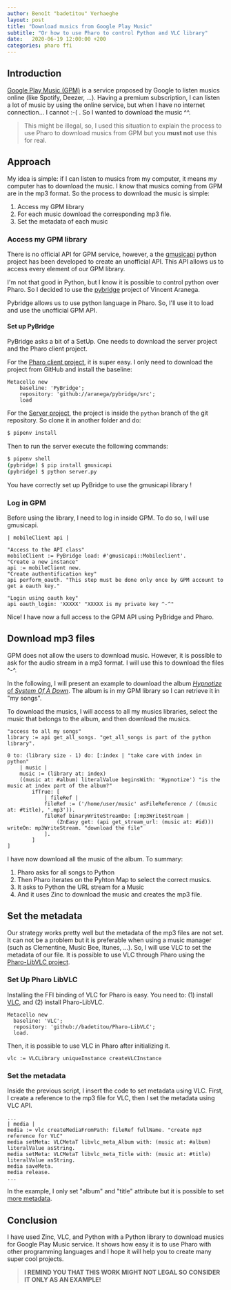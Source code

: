 ```yaml
---
author: Benoît "badetitou" Verhaeghe
layout: post
title: "Download musics from Google Play Music"
subtitle: "Or how to use Pharo to control Python and VLC library"
date:   2020-06-19 12:00:00 +200
categories: pharo ffi
---
```


## Introduction

[Google Play Music (GPM)](https://play.google.com/music/) is a service proposed by Google to listen musics online (like Spotify, Deezer, ...).
Having a premium subscription, I can listen a lot of music by using the online service, but when I have no internet connection... I cannot :-( .
So I wanted to download the music ^^.

> This might be illegal, so, I used this situation to explain the process to use Pharo to download musics from GPM
> but you **must not** use this for real.

## Approach

My idea is simple: if I can listen to musics from my computer, it means my computer has to download the music.
I know that musics coming from GPM are in the mp3 format.
So the process to download the music is simple:

1. Access my GPM library
2. For each music download the corresponding mp3 file.
3. Set the metadata of each music

### Access my GPM library

There is no official API for GPM service, however, a the [gmusicapi](https://unofficial-google-music-api.readthedocs.io/en/latest/) python project has been developed to create an unofficial API.
This API allows us to access every element of our GPM library.

I'm not that good in Python, but I know it is possible to control python over Pharo.
So I decided to use the [pybridge](https://github.com/aranega/pybridge) project of Vincent Aranega.

Pybridge allows us to use python language in Pharo.
So, I'll use it to load and use the unofficial GPM API.

#### Set up PyBridge

PyBridge asks a bit of a SetUp.
One needs to download the server project and the Pharo client project.

For the [Pharo client project](https://github.com/aranega/pybridge), it is super easy.
I only need to download the project from GitHub and install the baseline:

```st
Metacello new
    baseline: 'PyBridge';
    repository: 'github://aranega/pybridge/src';
    load
```

For the [Server project](https://github.com/aranega/pybridge), the project is inside the `python` branch of the git repository.
So clone it in another folder and do:

```sh
$ pipenv install
```

Then to run the server execute the following commands:

```sh
$ pipenv shell
(pybridge) $ pip install gmusicapi
(pybridge) $ python server.py
```

You have correctly set up PyBridge to use the gmusicapi library !

### Log in GPM

Before using the library, I need to log in inside GPM.
To do so, I will use gmusicapi.

```st
| mobileClient api |

"Access to the API class"
mobileClient := PyBridge load: #'gmusicapi::Mobileclient'.
"Create a new instance"
api := mobileClient new.
"Create authentification key"
api perform_oauth. "This step must be done only once by GPM account to get a oauth key."

"Login using oauth key"
api oauth_login: 'XXXXX' "XXXXX is my private key ^-^"
```

Nice! I have now a full access to the GPM API using PyBridge and Pharo.

## Download mp3 files

GPM does not allow the users to download music.
However, it is possible to ask for the audio stream in a mp3 format.
I will use this to download the files ^-^.

In the following, I will present an example to download the album [*Hypnotize* of *System Of A Down*](https://en.wikipedia.org/wiki/Hypnotize_(album)).
The album is in my GPM library so I can retrieve it in "my songs".

To download the musics, I will access to all my musics libraries, select the music that belongs to the album, and then download the musics.

```st
"access to all my songs"
library := api get_all_songs. "get_all_songs is part of the python library".

0 to: (library size - 1) do: [:index | "take care with index in python"
    | music |
    music := (library at: index)
    ((music at: #album) literalValue beginsWith: 'Hypnotize') "is the music at index part of the album?"
        ifTrue: [
            | fileRef |
            fileRef := ('/home/user/music' asFileReference / ((music at: #title), '.mp3')).
            fileRef binaryWriteStreamDo: [:mp3WriteStream |
                (ZnEasy get: (api get_stream_url: (music at: #id))) writeOn: mp3WriteStream. "download the file"
            ].
        ]
]

```

I have now download all the music of the album.
To summary:

1. Pharo asks for all songs to Python
2. Then Pharo iterates on the Pyhton Map to select the correct musics.
3. It asks to Python the URL stream for a Music
4. And it uses Zinc to download the music and creates the mp3 file.

## Set the metadata

Our strategy works pretty well but the metadata of the mp3 files are not set.
It can not be a problem but it is preferable when using a music manager (such as Clementine, Music Bee, Itunes, ...).
So, I will use VLC to set the metadata of our file.
It is possible to use VLC through Pharo using the [Pharo-LibVLC project](https://github.com/badetitou/Pharo-LibVLC).

### Set Up Pharo LibVLC

Installing the FFI binding of VLC for Pharo is easy.
You need to: (1) install [VLC](https://www.videolan.org/), and (2) install Pharo-LibVLC.

```st
Metacello new
  baseline: 'VLC';
  repository: 'github://badetitou/Pharo-LibVLC';
  load.
```

Then, it is possible to use VLC in Pharo after initializing it.

```st
vlc := VLCLibrary uniqueInstance createVLCInstance
```

### Set the metadata

Inside the previous script, I insert the code to set metadata using VLC.
First, I create a reference to the mp3 file for VLC, then I set the metadata using VLC API.

```st
...
| media |
media := vlc createMediaFromPath: fileRef fullName. "create mp3 reference for VLC"
media setMeta: VLCMetaT libvlc_meta_Album with: (music at: #album) literalValue asString.
media setMeta: VLCMetaT libvlc_meta_Title with: (music at: #title) literalValue asString.
media saveMeta.
media release.
...
```

In the example, I only set "album" and "title" attribute but it is possible to set [more metadata](https://unofficial-google-music-api.readthedocs.io/en/latest/reference/mobileclient.html#songs).

## Conclusion

I have used Zinc, VLC, and Python with a Python library to download musics for Google Play Music service.
It shows how easy it is to use Pharo with other programming languages
    and I hope it will help you to create many super cool projects.

> **I REMIND YOU THAT THIS WORK MIGHT NOT LEGAL SO CONSIDER IT ONLY AS AN EXAMPLE!**
